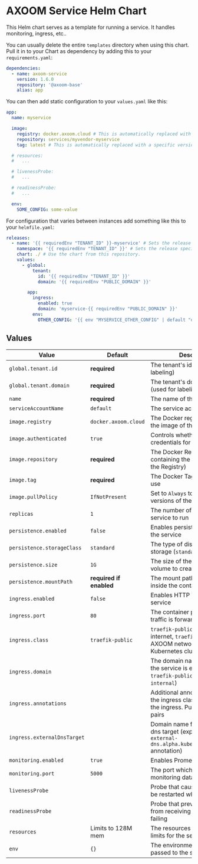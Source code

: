 # AXOOM Service Helm Chart

This Helm chart serves as a template for running a service. It handles monitoring, ingress, etc..  

You can usually delete the entire `templates` directory when using this chart. Pull it in to your Chart as dependency by adding this to your `requirements.yaml`:

```yaml
dependencies:
  - name: axoom-service
    version: 1.6.0
    repository: '@axoom-base'
    alias: app
```

You can then add static configuration to your `values.yaml` like this:

```yaml
app:
  name: myservice

  image:
    registry: docker.axoom.cloud # This is automatically replaced with docker-ci.axoom.cloud for pre-release builds by TFS
    repository: services/myvendor-myservice
    tag: latest # This is automatically replaced with a specific version by TFS

  # resources:
  #   ...

  # livenessProbe:
  #   ...

  # readinessProbe:
  #   ...

  env:
    SOME_CONFIG: some-value
```

For configuration that varies between instances add something like this to your `helmfile.yaml`:

```yaml
releases:
  - name: '{{ requiredEnv "TENANT_ID" }}-myservice' # Sets the release specific asset name, containing the tenant's id.
    namespace: '{{ requiredEnv "TENANT_ID" }}' # Sets the release specific k8s namespace: the tenant's id.
    chart: ./ # Use the chart from this repository.
    values:
      - global:
          tenant:
            id: '{{ requiredEnv "TENANT_ID" }}'
            domain: '{{ requiredEnv "PUBLIC_DOMAIN" }}'

        app:
          ingress:
            enabled: true
            domain: 'myservice-{{ requiredEnv "PUBLIC_DOMAIN" }}'
          env:
            OTHER_CONFIG: '{{ env "MYSERVICE_OTHER_CONFIG" | default "other-value" }}'
```

## Values

| Value                       | Default                 | Description                                                                                                       |
|-----------------------------|-------------------------|-------------------------------------------------------------------------------------------------------------------|
| `global.tenant.id`          | __required__            | The tenant's id (used for labeling)                                                                               |
| `global.tenant.domain`      | __required__            | The tenant's domain name (used for labeling)                                                                      |
| `name`                      | __required__            | The name of the service                                                                                           |
| `serviceAccountName`        | `default`               | The service account to use                                                                                        |
| `image.registry`            | `docker.axoom.cloud`    | The Docker registry containing the image of the service                                                           |
| `image.authenticated`       | `true`                  | Controls whether to use credentials for pulling the image                                                         |
| `image.repository`          | __required__            | The Docker Repository containing the image (excluding the Registry)                                               |
| `image.tag`                 | __required__            | The Docker Tag of the image to use                                                                                |
| `image.pullPolicy`          | `IfNotPresent`          | Set to `Always` to try to pull new versions of the image                                                          |
| `replicas`                  | `1`                     | The number of instances of the service to run                                                                     |
| `persistence.enabled`       | `false`                 | Enables persistent storage for the service                                                                        |
| `persistence.storageClass`  | `standard`              | The type of disk to use for storage (`standard` or `ssd`)                                                         |
| `persistence.size`          | `1G`                    | The size of the persistent volume to create for the service                                                       |
| `persistence.mountPath`     | __required if enabled__ | The mount path for the storage inside the container                                                               |
| `ingress.enabled`           | `false`                 | Enables HTTP ingress into the service                                                                             |
| `ingress.port`              | `80`                    | The container port ingress traffic is forwarded to                                                                |
| `ingress.class`             | `traefik-public`        | `traefik-public` for public internet, `traefik-internal` for AXOOM network, `cluster` for Kubernetes cluster only |
| `ingress.domain`            |                         | The domain name under which the service is exposed (only for `traefik-public` and `traefik-internal`)             |
| `ingress.annotations`       |                         | Additional annotations besides the ingress class to be added to the ingress. Put as `key: value` pairs            |
| `ingress.externalDnsTarget` |                         | Domain name for the external-dns target (explicitly setting `external-dns.alpha.kubernetes.io/target` annotation) |
| `monitoring.enabled`        | `true`                  | Enables Prometheus monitoring                                                                                     |
| `monitoring.port`           | `5000`                  | The port which is scraped for monitoring data                                                                     |
| `livenessProbe`             |                         | Probe that causes the service to be restarted when failing                                                        |
| `readinessProbe`            |                         | Probe that prevents the service from receiving traffic when failing                                               |
| `resources`                 | Limits to 128M mem      | The resources requests and limits for the service                                                                 |
| `env`                       | `{}`                    | The environment variables passed to the service                                                                   |
